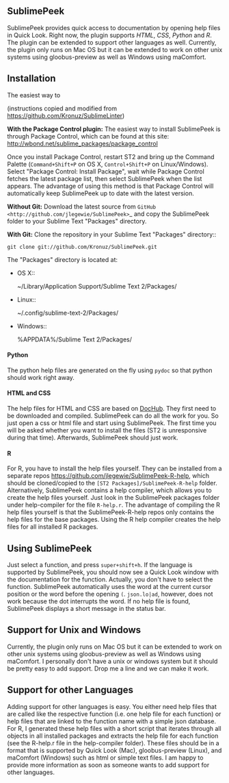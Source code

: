 ## SublimePeek
SublimePeek provides quick access to documentation by opening help files in Quick Look. Right now, the plugin supports _HTML_, _CSS_, _Python_ and _R_. The plugin can be extended to support other languages as well.
Currently, the plugin only runs on Mac OS but it can be extended to work on other unix systems using gloobus-preview as well as Windows using maComfort.

## Installation
The easiest way to 

(instructions copied and modified from https://github.com/Kronuz/SublimeLinter)

**With the Package Control plugin:** The easiest way to install SublimePeek is through Package Control, which can be found at this site: http://wbond.net/sublime_packages/package_control

Once you install Package Control, restart ST2 and bring up the Command Palette (``Command+Shift+P`` on OS X, ``Control+Shift+P`` on Linux/Windows). Select "Package Control: Install Package", wait while Package Control fetches the latest package list, then select SublimePeek when the list appears. The advantage of using this method is that Package Control will automatically keep SublimePeek up to date with the latest version.

**Without Git:** Download the latest source from `GitHub <http://github.com/jlegewie/SublimePeek>`_ and copy the SublimePeek folder to your Sublime Text "Packages" directory.

**With Git:** Clone the repository in your Sublime Text "Packages" directory::

    git clone git://github.com/Kronuz/SublimePeek.git


The "Packages" directory is located at:

* OS X::

    ~/Library/Application Support/Sublime Text 2/Packages/

* Linux::

    ~/.config/sublime-text-2/Packages/

* Windows::

    %APPDATA%/Sublime Text 2/Packages/


#### Python
The python help files are generated on the fly using `pydoc` so that python should work right away.

#### HTML and CSS
The help files for HTML and CSS are based on [DocHub](http://dochub.io/). They first need to be downloaded and compiled. SublimePeek can do all the work for you. So just open a css or html file and start using SublimePeek. The first time you will be asked whether you want to install the files (ST2 is unresponsive during that time). Afterwards, SublimePeek should just work.

#### R
For R, you have to install the help files yourself. They can be installed from a separate repos    https://github.com/jlegewie/SublimePeek-R-help, which should be cloned/copied to the `[ST2 Packages]/SublimePeek-R-help` folder. Alternatively, SublimePeek contains a help compiler, which allows you to create the help files yourself. Just look in the SublimePeek packages folder under help-compiler for the file `R-help.r`. The advantage of compiling the R help files yourself is that the SublimePeek-R-help repos only contains the help files for the base packages. Using the R help compiler creates the help files for all installed R packages. 

## Using SublimePeek
Just select a function, and press `super+shift+h`. If the language is supported by SublimePeek, you should now see a Quick Look window with the documentation for the function. Actually, you don't have to select the function. SublimePeek automatically uses the word at the current cursor position or the word before the opening `(`. `json.lo|ad`, however, does not work because the dot interrupts the word. If no help file is found, SublimePeek displays a short message in the status bar. 

## Support for Unix and Windows
Currently, the plugin only runs on Mac OS but it can be extended to work on other unix systems using gloobus-preview as well as Windows using maComfort. I personally don't have a unix or windows system but it should be pretty easy to add support. Drop me a line and we can make it work.

## Support for other Languages
Adding support for other languages is easy. You either need help files that are called like the respective function (i.e. one help file for each function) or help files that are linked to the function name with a simple json database. For R, I generated these help files with a short script that iterates through all objects in all installed packages and extracts the help file for each function (see the R-help.r file in the help-compiler folder). These files should be in a format that is supported by Quick Look (Mac), gloobus-preview (Linux), and maComfort (Windows) such as html or simple text files. I am happy to provide more information as soon as someone wants to add support for other languages. 
 